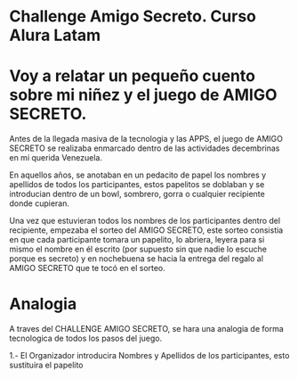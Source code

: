 # Challenge Amigo Secreto. Curso Alura Latam

# Voy a relatar un pequeño cuento sobre mi niñez y el juego de AMIGO SECRETO.

Antes de la llegada masiva de la tecnologia y las APPS, el juego de AMIGO SECRETO se realizaba enmarcado dentro de las actividades decembrinas en mi querida Venezuela.

En aquellos años, se anotaban en un pedacito de papel los nombres y apellidos de todos los participantes, estos papelitos se doblaban y se introducian dentro de un bowl, sombrero, gorra o cualquier recipiente donde cupieran.

Una vez que estuvieran todos los nombres de los participantes dentro del recipiente, empezaba el sorteo del AMIGO SECRETO, este sorteo consistia en que cada participante tomara un papelito, lo abriera, leyera para si mismo el nombre en él escrito (por supuesto sin que nadie lo escuche porque es secreto) y en nochebuena se hacia la entrega del regalo al AMIGO SECRETO que te tocó en el sorteo.

# Analogia

A traves del CHALLENGE AMIGO SECRETO, se hara una analogia de forma tecnologica de todos los pasos del juego.

1.- El Organizador introducira Nombres y Apellidos de los participantes, esto sustituira el papelito

